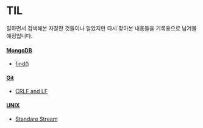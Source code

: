 # TIL
일하면서 검색해본 자잘한 것들이나 알았지만 다시 찾아본 내용들을 기록용으로 남겨볼 예정입니다.



#### [MongoDB](https://github.com/aiaaua/TIL/tree/main/MongoDB)

- [find()](https://github.com/aiaaua/TIL/blob/main/MongoDB/find().md)

#### [Git](https://github.com/aiaaua/TIL/tree/main/Git)

- [CRLF and LF](https://github.com/aiaaua/TIL/blob/main/Git/Git%20Error_CRLF%20will%20be%20replaced%20by%20LF.md)

#### [UNIX](https://github.com/aiaaua/TIL/tree/main/UNIX)

- [Standare Stream](https://github.com/aiaaua/TIL/blob/main/UNIX/Standard%20Stream.md)

